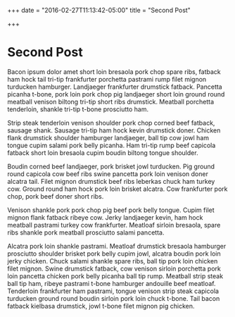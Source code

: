 +++
date = "2016-02-27T11:13:42-05:00"
title = "Second Post"

+++

Second Post
===========

Bacon ipsum dolor amet short loin bresaola pork chop spare ribs, fatback ham hock tail tri-tip frankfurter porchetta pastrami rump filet mignon turducken hamburger. Landjaeger frankfurter drumstick fatback. Pancetta picanha t-bone, pork loin pork chop pig landjaeger short loin ground round meatball venison biltong tri-tip short ribs drumstick. Meatball porchetta tenderloin, shankle tri-tip t-bone prosciutto ham.

Strip steak tenderloin venison shoulder pork chop corned beef fatback, sausage shank. Sausage tri-tip ham hock kevin drumstick doner. Chicken flank drumstick shoulder hamburger landjaeger, ball tip cow jowl ham tongue cupim salami pork belly picanha. Ham tri-tip rump beef capicola fatback short loin bresaola cupim boudin biltong tongue shoulder.

Boudin corned beef landjaeger, pork brisket jowl turducken. Pig ground round capicola cow beef ribs swine pancetta pork loin venison doner alcatra tail. Filet mignon drumstick beef ribs leberkas chuck ham turkey cow. Ground round ham hock pork loin brisket alcatra. Cow frankfurter pork chop, pork beef doner short ribs.

Venison shankle pork pork chop pig beef pork belly tongue. Cupim filet mignon flank fatback ribeye cow. Jerky landjaeger kevin, ham hock meatball pastrami turkey cow frankfurter. Meatloaf sirloin bresaola, spare ribs shankle pork meatball prosciutto salami pancetta.

Alcatra pork loin shankle pastrami. Meatloaf drumstick bresaola hamburger prosciutto shoulder brisket pork belly cupim jowl, alcatra boudin pork loin jerky chicken. Chuck salami shankle spare ribs, ball tip pork loin chicken filet mignon. Swine drumstick fatback, cow venison sirloin porchetta pork loin pancetta chicken pork belly picanha ball tip rump. Meatball strip steak ball tip ham, ribeye pastrami t-bone hamburger andouille beef meatloaf. Tenderloin frankfurter ham pastrami, tongue venison strip steak capicola turducken ground round boudin sirloin pork loin chuck t-bone. Tail bacon fatback kielbasa drumstick, jowl t-bone filet mignon pig chicken.
